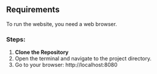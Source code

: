 ## Requirements

To run the website, you need a web browser.

### Steps:

1. **Clone the Repository**
2. Open the terminal and navigate to the project directory.
3. Go to your browser: http://localhost:8080

